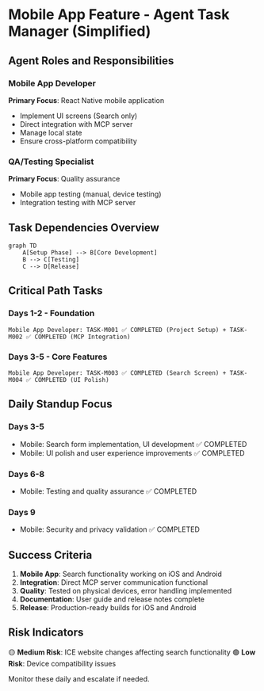# Mobile App Feature - Agent Task Manager (Simplified)

## Agent Roles and Responsibilities

### Mobile App Developer
**Primary Focus**: React Native mobile application
- Implement UI screens (Search only)
- Direct integration with MCP server
- Manage local state
- Ensure cross-platform compatibility

### QA/Testing Specialist
**Primary Focus**: Quality assurance
- Mobile app testing (manual, device testing)
- Integration testing with MCP server

## Task Dependencies Overview

```
graph TD
    A[Setup Phase] --> B[Core Development]
    B --> C[Testing]
    C --> D[Release]
```

## Critical Path Tasks

### Days 1-2 - Foundation
```
Mobile App Developer: TASK-M001 ✅ COMPLETED (Project Setup) + TASK-M002 ✅ COMPLETED (MCP Integration)
```

### Days 3-5 - Core Features
```
Mobile App Developer: TASK-M003 ✅ COMPLETED (Search Screen) + TASK-M004 ✅ COMPLETED (UI Polish)
```

## Daily Standup Focus

### Days 3-5
- Mobile: Search form implementation, UI development ✅ COMPLETED
- Mobile: UI polish and user experience improvements ✅ COMPLETED

### Days 6-8
- Mobile: Testing and quality assurance ✅ COMPLETED

### Days 9
- Mobile: Security and privacy validation ✅ COMPLETED

## Success Criteria

1. **Mobile App**: Search functionality working on iOS and Android
2. **Integration**: Direct MCP server communication functional
3. **Quality**: Tested on physical devices, error handling implemented
4. **Documentation**: User guide and release notes complete
5. **Release**: Production-ready builds for iOS and Android

## Risk Indicators

🟡 **Medium Risk**: ICE website changes affecting search functionality
🟢 **Low Risk**: Device compatibility issues

Monitor these daily and escalate if needed.